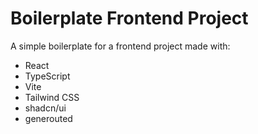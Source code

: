 # Boilerplate Frontend Project

A simple boilerplate for a frontend project made with:

- React
- TypeScript
- Vite
- Tailwind CSS
- shadcn/ui
- generouted